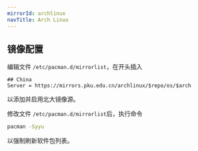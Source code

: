 ```yaml
---
mirrorId: archlinux
navTitle: Arch Linux
---
```


## 镜像配置

编辑文件 `/etc/pacman.d/mirrorlist`，在开头插入

```unix-conf
## China
Server = https://mirrors.pku.edu.cn/archlinux/$repo/os/$arch
```

以添加并启用北大镜像源。

修改文件 `/etc/pacman.d/mirrorlist`后，执行命令

```bash
pacman -Syyu
```

以强制刷新软件包列表。

